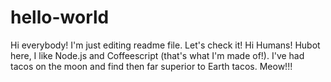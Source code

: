 # hello-world
Hi everybody!
I'm just editing readme file.
Let's check it!
Hi Humans!
Hubot here, I like Node.js and Coffeescript (that's what I'm made of!).
I've had tacos on the moon and find then far superior to Earth tacos.
Meow!!!
